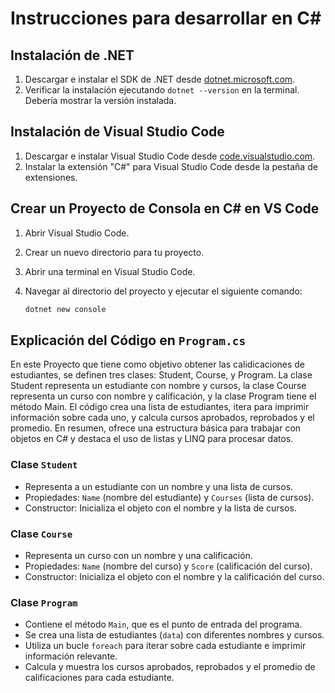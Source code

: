 # Instrucciones para desarrollar en C#

## Instalación de .NET
1. Descargar e instalar el SDK de .NET desde [dotnet.microsoft.com](https://dotnet.microsoft.com/download).
2. Verificar la instalación ejecutando `dotnet --version` en la terminal. Debería mostrar la versión instalada.

## Instalación de Visual Studio Code
1. Descargar e instalar Visual Studio Code desde [code.visualstudio.com](https://code.visualstudio.com/download).
2. Instalar la extensión "C#" para Visual Studio Code desde la pestaña de extensiones.

## Crear un Proyecto de Consola en C# en VS Code
1. Abrir Visual Studio Code.
2. Crear un nuevo directorio para tu proyecto.
3. Abrir una terminal en Visual Studio Code.
4. Navegar al directorio del proyecto y ejecutar el siguiente comando:

   ```bash
   dotnet new console
   ```

## Explicación del Código en `Program.cs`

En este Proyecto que tiene como objetivo obtener las calidicaciones de estudiantes, se definen tres clases: Student, Course, y Program. La clase Student representa un estudiante con nombre y cursos, la clase Course representa un curso con nombre y calificación, y la clase Program tiene el método Main. El código crea una lista de estudiantes, itera para imprimir información sobre cada uno, y calcula cursos aprobados, reprobados y el promedio. En resumen, ofrece una estructura básica para trabajar con objetos en C# y destaca el uso de listas y LINQ para procesar datos.

### Clase `Student`
- Representa a un estudiante con un nombre y una lista de cursos.
- Propiedades: `Name` (nombre del estudiante) y `Courses` (lista de cursos).
- Constructor: Inicializa el objeto con el nombre y la lista de cursos.

### Clase `Course`
- Representa un curso con un nombre y una calificación.
- Propiedades: `Name` (nombre del curso) y `Score` (calificación del curso).
- Constructor: Inicializa el objeto con el nombre y la calificación del curso.

### Clase `Program`
- Contiene el método `Main`, que es el punto de entrada del programa.
- Se crea una lista de estudiantes (`data`) con diferentes nombres y cursos.
- Utiliza un bucle `foreach` para iterar sobre cada estudiante e imprimir información relevante.
- Calcula y muestra los cursos aprobados, reprobados y el promedio de calificaciones para cada estudiante.

